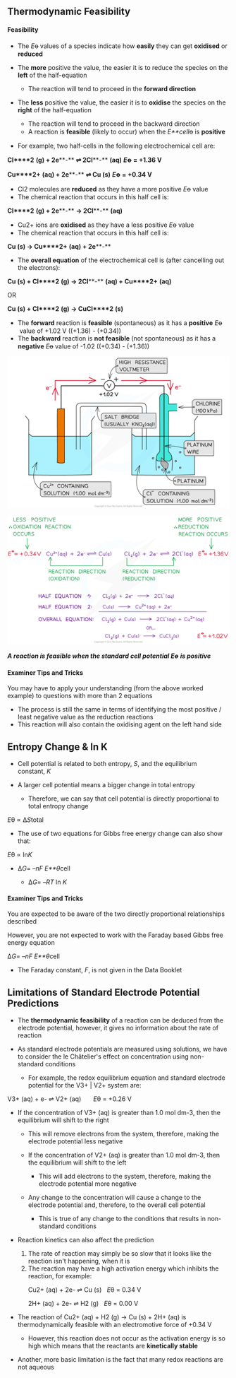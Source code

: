 ## Thermodynamic Feasibility

#### Feasibility

* The *E*ꝋ values of a species indicate how **easily** they can get **oxidised** or **reduced**
* The **more** positive the value, the easier it is to reduce the species on the **left** of the half-equation

  + The reaction will tend to proceed in the **forward direction**
* The **less** positive the value, the easier it is to **oxidise** the species on the **right** of the half-equation

  + The reaction will tend to proceed in the backward direction
  + A reaction is **feasible** (likely to occur) when the *E**cell*ꝋ is **positive**
* For example, two half-cells in the following electrochemical cell are:

**Cl****2** **(g) + 2e****-** **⇌ 2Cl****-** **(aq)** ***E*****ꝋ** **= +1.36 V**

**Cu****2+** **(aq) + 2e****-** **⇌ Cu (s)** ***E*****ꝋ** **= +0.34 V**

* Cl2 molecules are **reduced** as they have a more positive *E*ꝋ value
* The chemical reaction that occurs in this half cell is:

**Cl****2** **(g) + 2e****-** **→ 2Cl****-** **(aq)**

* Cu2+ ions are **oxidised** as they have a less positive *E*ꝋ value
* The chemical reaction that occurs in this half cell is:

**Cu (s) → Cu****2+** **(aq) + 2e****-**

* The **overall equation** of the electrochemical cell is (after cancelling out the electrons):

**Cu (s) + Cl****2** **(g) → 2Cl****-** **(aq) + Cu****2+** **(aq)**

OR

**Cu (s) + Cl****2** **(g) → CuCl****2** **(s)**

* The **forward** reaction is **feasible** (spontaneous) as it has a **positive** *E*ꝋ  value of +1.02 V ((+1.36) - (+0.34))
* The **backward** reaction is **not feasible** (not spontaneous) as it has a **negative** *E*ꝋ value of -1.02 ((+0.34) - (+1.36))

![Reaction Feasibility (1), downloadable AS & A Level Chemistry revision notes](5.4.3-Reaction-Feasibility-1.png)

![Principles of Electrochemistry - Reaction Feasibility (2), downloadable AS & A Level Chemistry revision notes](5.3-Principles-of-Electrochemistry-Reaction-Feasibility-2.png)

***A reaction is feasible when the standard cell potential E******ꝋ*** ***is positive***

#### Examiner Tips and Tricks

You may have to apply your understanding (from the above worked example) to questions with more than 2 equations

* The process is still the same in terms of identifying the most positive / least negative value as the reduction reactions
* This reaction will also contain the oxidising agent on the left hand side

## Entropy Change & ln K

* Cell potential is related to both entropy, *S*, and the equilibrium constant, *K*
* A larger cell potential means a bigger change in total entropy

  + Therefore, we can say that cell potential is directly proportional to total entropy change

*E*θ ∝ Δ*S*total

* The use of two equations for Gibbs free energy change can also show that:

*E*θ ∝ ln*K*

* Δ*G*= –*nF E**θ*cell

  + Δ*G*= –*RT* ln *K*

#### Examiner Tips and Tricks

You are expected to be aware of the two directly proportional relationships described

However, you are not expected to work with the Faraday based Gibbs free energy equation

Δ*G*= –*nF E**θ*cell

* The Faraday constant, *F*, is not given in the Data Booklet

## Limitations of Standard Electrode Potential Predictions

* The **thermodynamic feasibility** of a reaction can be deduced from the electrode potential, however, it gives no information about the rate of reaction
* As standard electrode potentials are measured using solutions, we have to consider the le Châtelier's effect on concentration using non-standard conditions

  + For example, the redox equilibrium equation and standard electrode potential for the V3+ | V2+ system are:

V3+ (aq) + e- ⇌ V2+ (aq)       *E*θ = +0.26 V

* If the concentration of V3+ (aq) is greater than 1.0 mol dm-3, then the equilibrium will shift to the right

  + This will remove electrons from the system, therefore, making the electrode potential less negative
  + If the concentration of V2+ (aq) is greater than 1.0 mol dm-3, then the equilibrium will shift to the left

    - This will add electrons to the system, therefore, making the electrode potential more negative
  + Any change to the concentration will cause a change to the electrode potential and, therefore, to the overall cell potential

    - This is true of any change to the conditions that results in non-standard conditions
* Reaction kinetics can also affect the prediction

  1. The rate of reaction may simply be so slow that it looks like the reaction isn't happening, when it is
  2. The reaction may have a high activation energy which inhibits the reaction, for example:

            Cu2+ (aq) + 2e- ⇌ Cu (s)   *E*θ = 0.34 V

            2H+ (aq) + 2e- ⇌ H2 (g)   *E*θ = 0.00 V

* The reaction of Cu2+ (aq) + H2 (g) → Cu (s) + 2H+ (aq) is thermodynamically feasible with an electromotive force of +0.34 V

  + However, this reaction does not occur as the activation energy is so high which means that the reactants are **kinetically stable**
* Another, more basic limitation is the fact that many redox reactions are not aqueous